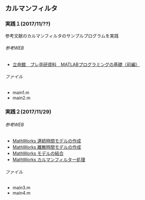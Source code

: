 ## カルマンフィルタ

### 実践１(2017/11/??)
参考文献のカルマンフィルタのサンプルプログラムを実践

###### 参考WEB
* [立命館　プレ卒研資料　MATLABプログラミングの基礎（前編）](http://www.kubolab.se.ritsumei.ac.jp/wp-content/uploads/2015/11/matlec.pdf)

###### ファイル
* main1.m
* main2.m


### 実践２(2017/11/29)
###### 参考WEB
* [MathWorks 連続時間モデルの作成](https://jp.mathworks.com/help/control/examples/creating-continuous-time-models.html)
* [MathWorks 離散時間モデルの作成](https://jp.mathworks.com/help/control/examples/creating-discrete-time-models.html)
* [MathWorks モデルの結合](https://jp.mathworks.com/help/control/examples/connecting-models.html)
* [MathWorks カルマンフィルター処理](https://jp.mathworks.com/help/control/ug/kalman-filtering.html)

###### ファイル
* main3.m
* main4.m
